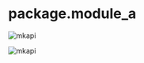 # <span id="package.module_a">package.module_a</span>

![mkapi](#package.module_a)

![mkapi](package.module_a.func)
